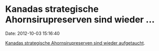 Kanadas strategische Ahornsirupreserven sind wieder \...
========================================================

Date: 2012-10-03 15:16:40

[Kanadas strategische Ahornsirupreserven sind wieder
aufgetaucht](http://tvanouvelles.ca/lcn/infos/faitsdivers/archives/2012/10/20121002-213451.html).
